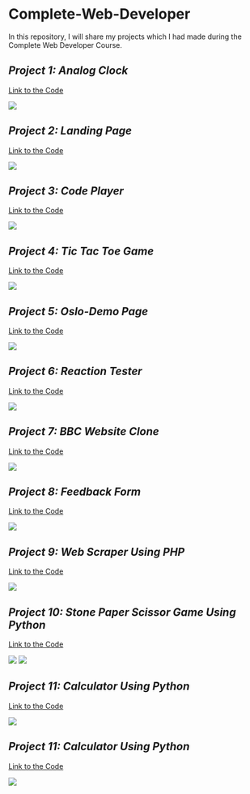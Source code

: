 # Complete-Web-Developer
In this repository, I will share my projects which I had made during the Complete Web Developer Course.

## *Project 1: Analog Clock*
[Link to the Code](https://github.com/ammantasha/Complete-Web-Developer/tree/master/Project-1_AnalogClock)

<img src="https://github.com/ammantasha/Complete-Web-Developer/blob/master/Images/Project-1_Analog%20Clock.jpg">

## *Project 2: Landing Page*
[Link to the Code](https://github.com/ammantasha/Complete-Web-Developer/tree/master/Project-2_LandingPage)

<img src="https://github.com/ammantasha/Complete-Web-Developer/blob/master/Images/Project-2_LandingPage.png" >

## *Project 3: Code Player*
[Link to the Code](https://github.com/ammantasha/Complete-Web-Developer/tree/master/Project-3_CodePlayer)

<img src="https://github.com/ammantasha/Complete-Web-Developer/blob/master/Images/Project-3_CodePlayer.png" >

## *Project 4: Tic Tac Toe Game*
[Link to the Code](https://github.com/ammantasha/Complete-Web-Developer/tree/master/Project-4_Tic-Tac-Toe-Game)

<img src="https://github.com/ammantasha/Complete-Web-Developer/blob/master/Images/Project-4_TicTacToeGame.png" >

## *Project 5: Oslo-Demo Page*
[Link to the Code](https://github.com/ammantasha/Complete-Web-Developer/tree/master/Project-5_Oslo:DemoPage)

<img src="https://github.com/ammantasha/Complete-Web-Developer/blob/master/Images/Project-5_Landing%20Page.png">

## *Project 6: Reaction Tester*
[Link to the Code](https://github.com/ammantasha/Complete-Web-Developer/tree/master/Project-6_ReactionTester)

<img src="https://github.com/ammantasha/Complete-Web-Developer/blob/master/Images/Project-6_ReactionTester.jpg">

## *Project 7: BBC Website Clone*
[Link to the Code](https://github.com/ammantasha/Complete-Web-Developer/tree/master/Project-7_BBC-WebsiteClone)

<img src="https://github.com/ammantasha/Complete-Web-Developer/blob/master/Images/Project-7_BBC-WebsiteClone.jpg">

## *Project 8: Feedback Form*
[Link to the Code](https://github.com/ammantasha/Complete-Web-Developer/tree/master/Project-8_ContactForm)

<img src="https://github.com/ammantasha/Complete-Web-Developer/blob/master/Images/Project-8_ContactForm.png">


## *Project 9: Web Scraper Using PHP*
[Link to the Code](https://github.com/ammantasha/Complete-Web-Developer/tree/master/Project-9_WebScraper)

<img src="https://github.com/ammantasha/Complete-Web-Developer/blob/master/Images/Project-9_WebScraper.jpg">

## *Project 10: Stone Paper Scissor Game Using Python*
[Link to the Code](https://github.com/ammantasha/Complete-Web-Developer/tree/master/Project_10:Stone-Paper-Scissor-Game)

<img src="https://github.com/ammantasha/Complete-Web-Developer/blob/master/Images/Project_10_Stone-Paper-Scissor-Game.jpg">
<img src="https://github.com/ammantasha/Complete-Web-Developer/blob/master/Images/Project_10_Stone-Paper-Scissor-Game-2.jpg">

## *Project 11: Calculator Using Python*
[Link to the Code](https://github.com/ammantasha/Complete-Web-Developer/tree/master/Project_11_Calculator)

<img src="https://github.com/ammantasha/Complete-Web-Developer/blob/master/Images/Project_11_Calculator.jpg">

## *Project 11: Calculator Using Python*
[Link to the Code](https://github.com/ammantasha/Complete-Web-Developer/tree/master/Project_11_Calculator)

<img src="https://github.com/ammantasha/Complete-Web-Developer/blob/master/Images/Project_11_Calculator.jpg">

